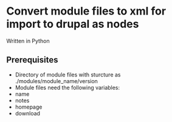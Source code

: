 # Convert module files to xml for import to drupal as nodes
Written in Python

## Prerequisites
* Directory of module files with sturcture as ./modules/module_name/version
* Module files need the following variables:
 * name
 * notes
 * homepage
 * download
